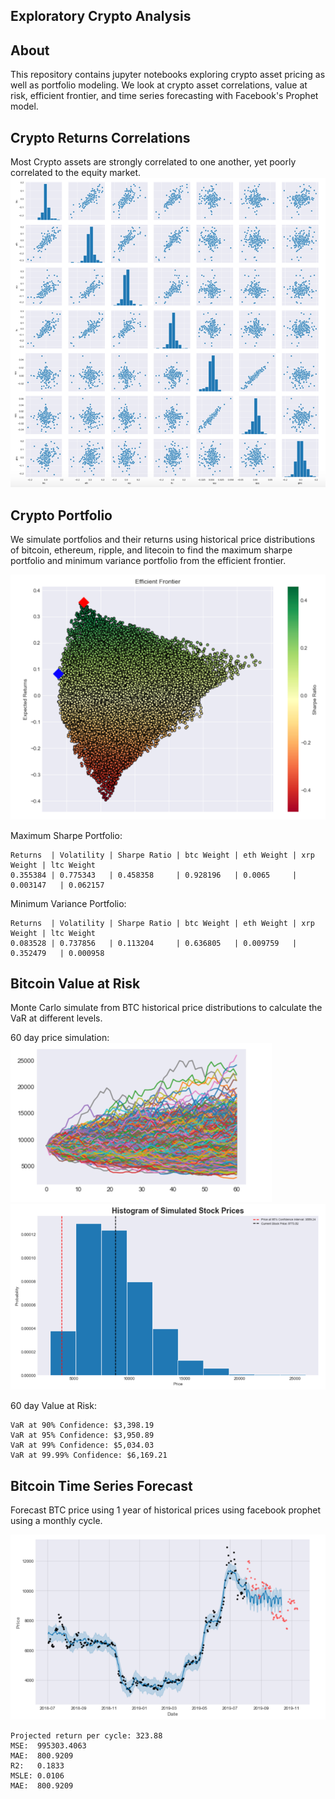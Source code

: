 Exploratory Crypto Analysis
---------------------

About
------------

This repository contains jupyter notebooks exploring crypto asset pricing as well as 
portfolio modeling. We look at crypto asset correlations, value at risk, efficient frontier,
and time series forecasting with Facebook's Prophet model.

Crypto Returns Correlations
------------
Most Crypto assets are strongly correlated to one another, yet poorly correlated to the equity market.
![Screenshot](corr.png)


Crypto Portfolio
------------

We simulate portfolios and their returns using historical price distributions of bitcoin, ethereum, ripple, 
and litecoin to find the maximum sharpe portfolio and minimum variance portfolio from the efficient frontier.

![Screenshot](fronteir.png)

Maximum Sharpe Portfolio:
```
Returns  | Volatility | Sharpe Ratio | btc Weight | eth Weight | xrp Weight | ltc Weight
0.355384 | 0.775343   | 0.458358     | 0.928196	  | 0.0065     | 0.003147   | 0.062157
```

Minimum Variance Portfolio:
```
Returns  | Volatility | Sharpe Ratio | btc Weight | eth Weight | xrp Weight | ltc Weight
0.083528 | 0.737856   | 0.113204     | 0.636805   | 0.009759   | 0.352479   | 0.000958
```

Bitcoin Value at Risk
------------

Monte Carlo simulate from BTC historical price distributions to calculate the VaR at different
levels.  
    
60 day price simulation:    
![Screenshot](monte.png)
![Screenshot](hist.png)

60 day Value at Risk:
```
VaR at 90% Confidence: $3,398.19
VaR at 95% Confidence: $3,950.89
VaR at 99% Confidence: $5,034.03
VaR at 99.99% Confidence: $6,169.21
```


Bitcoin Time Series Forecast
------------
Forecast BTC price using 1 year of historical prices using facebook prophet using a monthly cycle.

![Screenshot](timeseries.png)
```
Projected return per cycle: 323.88
MSE:  995303.4063
MAE:  800.9209
R2:   0.1833
MSLE: 0.0106
MAE:  800.9209
```